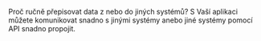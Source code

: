 Proč ručně přepisovat data z nebo do jiných systémů? 
S Vaší aplikaci můžete komunikovat snadno s jinými systémy 
anebo jiné systémy pomocí API snadno propojit.